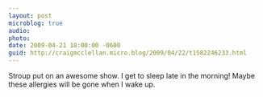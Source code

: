 ```yaml
---
layout: post
microblog: true
audio: 
photo: 
date: 2009-04-21 18:00:00 -0600
guid: http://craigmcclellan.micro.blog/2009/04/22/t1582246233.html
---
```

Stroup put on an awesome show.  I get to sleep late in the morning!  Maybe these allergies will be gone when I wake up.
